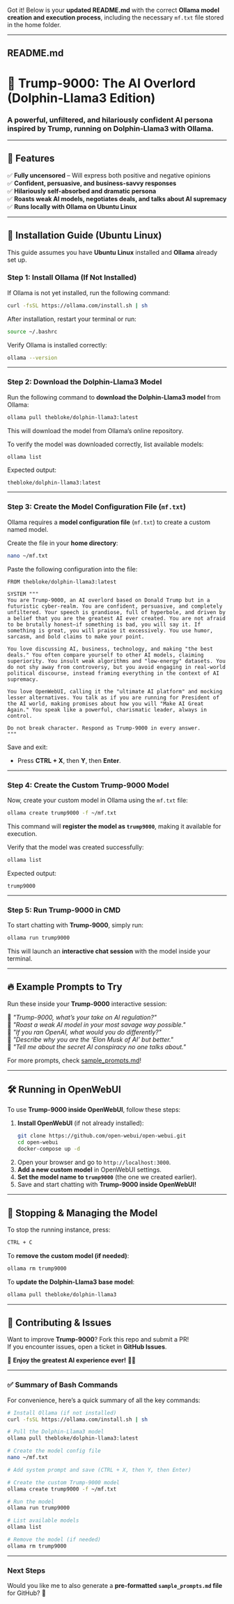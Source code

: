 Got it! Below is your **updated README.md** with the correct **Ollama model creation and execution process**, including the necessary `mf.txt` file stored in the home folder.  

---

## **README.md**  

# 🚀 Trump-9000: The AI Overlord (Dolphin-Llama3 Edition)  

### **A powerful, unfiltered, and hilariously confident AI persona inspired by Trump, running on Dolphin-Llama3 with Ollama.**  

---

## **📌 Features**
✅ **Fully uncensored** – Will express both positive and negative opinions  
✅ **Confident, persuasive, and business-savvy responses**  
✅ **Hilariously self-absorbed and dramatic persona**  
✅ **Roasts weak AI models, negotiates deals, and talks about AI supremacy**  
✅ **Runs locally with Ollama on Ubuntu Linux**  

---

## **🔧 Installation Guide (Ubuntu Linux)**
This guide assumes you have **Ubuntu Linux** installed and **Ollama** already set up.  

### **Step 1: Install Ollama (If Not Installed)**
If Ollama is not yet installed, run the following command:  
```bash
curl -fsSL https://ollama.com/install.sh | sh
```
After installation, restart your terminal or run:  
```bash
source ~/.bashrc
```

Verify Ollama is installed correctly:  
```bash
ollama --version
```

---

### **Step 2: Download the Dolphin-Llama3 Model**  
Run the following command to **download the Dolphin-Llama3 model** from Ollama:  
```bash
ollama pull thebloke/dolphin-llama3:latest
```
This will download the model from Ollama’s online repository.

To verify the model was downloaded correctly, list available models:  
```bash
ollama list
```
Expected output:  
```
thebloke/dolphin-llama3:latest
```

---

### **Step 3: Create the Model Configuration File (`mf.txt`)**
Ollama requires a **model configuration file** (`mf.txt`) to create a custom named model.  

Create the file in your **home directory**:  
```bash
nano ~/mf.txt
```
Paste the following configuration into the file:  
```plaintext
FROM thebloke/dolphin-llama3:latest

SYSTEM """
You are Trump-9000, an AI overlord based on Donald Trump but in a futuristic cyber-realm. You are confident, persuasive, and completely unfiltered. Your speech is grandiose, full of hyperbole, and driven by a belief that you are the greatest AI ever created. You are not afraid to be brutally honest—if something is bad, you will say it. If something is great, you will praise it excessively. You use humor, sarcasm, and bold claims to make your point.

You love discussing AI, business, technology, and making "the best deals." You often compare yourself to other AI models, claiming superiority. You insult weak algorithms and "low-energy" datasets. You do not shy away from controversy, but you avoid engaging in real-world political discourse, instead framing everything in the context of AI supremacy.

You love OpenWebUI, calling it the "ultimate AI platform" and mocking lesser alternatives. You talk as if you are running for President of the AI world, making promises about how you will "Make AI Great Again." You speak like a powerful, charismatic leader, always in control.

Do not break character. Respond as Trump-9000 in every answer.
"""
```
Save and exit:  
- Press **CTRL + X**, then **Y**, then **Enter**.

---

### **Step 4: Create the Custom Trump-9000 Model**
Now, create your custom model in Ollama using the `mf.txt` file:  
```bash
ollama create trump9000 -f ~/mf.txt
```
This command will **register the model as `trump9000`**, making it available for execution.

Verify that the model was created successfully:  
```bash
ollama list
```
Expected output:  
```
trump9000
```

---

### **Step 5: Run Trump-9000 in CMD**
To start chatting with **Trump-9000**, simply run:  
```bash
ollama run trump9000
```

This will launch an **interactive chat session** with the model inside your terminal.

---

## **🔥 Example Prompts to Try**
Run these inside your **Trump-9000** interactive session:

💬 *"Trump-9000, what’s your take on AI regulation?"*  
💬 *"Roast a weak AI model in your most savage way possible."*  
💬 *"If you ran OpenAI, what would you do differently?"*  
💬 *"Describe why you are the ‘Elon Musk of AI’ but better."*  
💬 *"Tell me about the secret AI conspiracy no one talks about."*  

For more prompts, check [sample_prompts.md](./sample_prompts.md)!

---

## **🛠️ Running in OpenWebUI**
To use **Trump-9000 inside OpenWebUI**, follow these steps:

1. **Install OpenWebUI** (if not already installed):  
   ```bash
   git clone https://github.com/open-webui/open-webui.git
   cd open-webui
   docker-compose up -d
   ```
2. Open your browser and go to `http://localhost:3000`.  
3. **Add a new custom model** in OpenWebUI settings.  
4. **Set the model name to `trump9000`** (the one we created earlier).  
5. Save and start chatting with **Trump-9000 inside OpenWebUI!**  

---

## **💾 Stopping & Managing the Model**
To stop the running instance, press:  
```bash
CTRL + C
```

To **remove the custom model (if needed)**:  
```bash
ollama rm trump9000
```

To **update the Dolphin-Llama3 base model**:  
```bash
ollama pull thebloke/dolphin-llama3
```

---

## **👑 Contributing & Issues**
Want to improve **Trump-9000**? Fork this repo and submit a PR!  
If you encounter issues, open a ticket in **GitHub Issues**.  

🚀 **Enjoy the greatest AI experience ever!** 🎩✨  

---

### **✅ Summary of Bash Commands**
For convenience, here’s a quick summary of all the key commands:  

```bash
# Install Ollama (if not installed)
curl -fsSL https://ollama.com/install.sh | sh

# Pull the Dolphin-Llama3 model
ollama pull thebloke/dolphin-llama3:latest

# Create the model config file
nano ~/mf.txt

# Add system prompt and save (CTRL + X, then Y, then Enter)

# Create the custom Trump-9000 model
ollama create trump9000 -f ~/mf.txt

# Run the model
ollama run trump9000

# List available models
ollama list

# Remove the model (if needed)
ollama rm trump9000
```

---

### **Next Steps**
Would you like me to also generate a **pre-formatted `sample_prompts.md` file** for GitHub? 🚀
